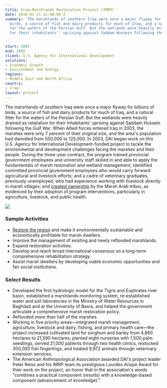 ```yaml
---
title: Iraq—Marshlands Restoration Project (IMRP)
date: 2016-01-21 22:40:00 Z
summary: 'The marshlands of southern Iraq were once a major flyway for billions of
  birds, a source of fish and dairy products for much of Iraq, and a natural filter
  for the waters of the Persian Gulf. But the wetlands were heavily drained as retaliation
  for their inhabitants'' uprising against Saddam Hussein following the Gulf War.

'
start: 2003
end: 2005
client: U.S. Agency for International Development
solutions:
- Economic Growth
- Environment and Energy
regions:
- Middle East and North Africa
country:
- Iraq
layout: project
---
```


The marshlands of southern Iraq were once a major flyway for billions of birds, a source of fish and dairy products for much of Iraq, and a natural filter for the waters of the Persian Gulf. But the wetlands were heavily drained as retaliation for their inhabitants' uprising against Saddam Hussein following the Gulf War. When Allied forces entered Iraq in 2003, the marshes were only 7 percent of their original size, and the area's population had dwindled from 500,000 to 125,000. In 2003, DAI began work on this U.S. Agency for International Development-funded project to tackle the environmental and development challenges facing the marshes and their people. During the three-year contract, the program trained provincial government employees and university staff skilled in and able to apply the fundamentals of marsh restoration and wetland management; identified committed provincial government employees who would carry forward agricultural and livestock efforts; and a cadre of veterinary graduates, previously unemployed, who had experience working with livestock directly in marsh villages; and [created ownership][1] by the Marsh Arab tribes, as evidenced by their adoption of program interventions, particularly in agriculture, livestock, and public health.  


![][2]

###  Sample Activities

* [Restore the region](http://dai-global-developments.com/articles/the-re-greening-of-iraq-restoring-marshlands?utm_source=daidotcom) and make it environmentally sustainable and economically profitable for marsh dwellers.
* Improve the management of existing and newly reflooded marshlands.
* Expand restoration activities.
* Develop and reach broad international consensus on a long-term comprehensive rehabilitation strategy.
* Assist marsh dwellers by developing viable economic opportunities and fair social institutions.

###  Select Results

* Developed the first hydrologic model for the Tigris and Euphrates river basin, established a marshlands monitoring system, re-established water and soil laboratories in the Ministry of Water Resources in Baghdad and at the University of Basra, and helped the government articulate a comprehensive marsh restoration policy.
* Reflooded more than half of the marshes.
* Working in five priority areas—integrated marsh management, agriculture, livestock and dairy, fishing, and primary health care—the project increased cultivated land for sorghum and barley from 4,860 hectares to 21,590 hectares, planted eight nurseries with 1,500 palm seedlings, served 21,000 patients through two health clinics, restocked 300,000 fish fingerlings, and treated 9,972 animals through veterinary extension services.
* The American Anthropological Association awarded DAI's project leader Peter Reiss and his IMRP team its prestigious Lourdes Arizpe Award for their work on the project, an honor that in the association's words "combines a practical component (results) with a knowledge-based component (advancement of knowledge)."

[1]: http://www.guardian.co.uk/environment/2013/apr/15/azzam-alwash-goldman-prize
[2]: https://assetify-dai.com/projects/IraqIMRP.jpg
